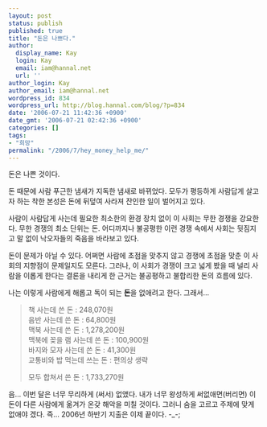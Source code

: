 ```yaml
---
layout: post
status: publish
published: true
title: "돈은 나쁘다."
author:
  display_name: Kay
  login: Kay
  email: iam@hannal.net
  url: ''
author_login: Kay
author_email: iam@hannal.net
wordpress_id: 834
wordpress_url: http://blog.hannal.com/blog/?p=834
date: '2006-07-21 11:42:36 +0900'
date_gmt: '2006-07-21 02:42:36 +0900'
categories: []
tags:
- "희망"
permalink: "/2006/7/hey_money_help_me/"
---
```

<p>돈은 나쁜 것이다.</p>
<p>돈 때문에 사람 푸근한 냄새가 지독한 냄새로 바뀌었다. 모두가 평등하게 사람답게 살고자 하는 착한 본성은 돈에 뒤덮여 사라져 잔인한 일이 벌어지고 있다.</p>
<p>사람이 사람답게 사는데 필요한 최소한의 환경 장치 없이 이 사회는 무한 경쟁을 강요한다. 무한 경쟁의 최소 단위는 돈. 어디까지나 불공평한 이런 경쟁 속에서 사회는 뒷짐지고 말 없이 낙오자들의 죽음을 바라보고 있다.</p>
<p>돈이 문제가 아닐 수 있다. 어쩌면 사람에 초점을 맞추지 않고 경쟁에 초점을 맞춘 이 사회의 지향점이 문제일지도 모른다. 그러나, 이 사회가 경쟁이 크고 넓게 봤을 때 널리 사람을 이롭게 한다는 결론을 내리게 한 근거는 불공평하고 불합리한 돈의 흐름에 있다.</p>
<p>나는 이렇게 사람에게 해롭고 독이 되는 <strong>돈</strong>을 없애려고 한다. 그래서...</p>
<blockquote><p>책 사는데 쓴 돈 : 248,070원<br />
음반 사는데 쓴 돈 : 64,800원<br />
맥북 사는데 쓴 돈 : 1,278,200원<br />
맥북에 꽂을 램 사는데 쓴 돈 : 100,900원<br />
바지와 모자 사는데 쓴 돈 : 41,300원<br />
교통비와 밥 먹는데 쓰는 돈 : 편의상 생략</p>
<p>모두 합쳐서 쓴 돈 : 1,733,270원</p></blockquote>
<p>음... 이번 달은 너무 무리하게 (써서) 없앴다. 내가 너무 왕성하게 써없애면(버리면) 이 돈이 다른 사람에게 옮겨가 온갖 해악을 미칠 것이다. 그러니 숨을 고르고 주제에 맞게 없애야 겠다. 즉... 2006년 하반기 지출은 이제 끝이다. -_-;</p>
